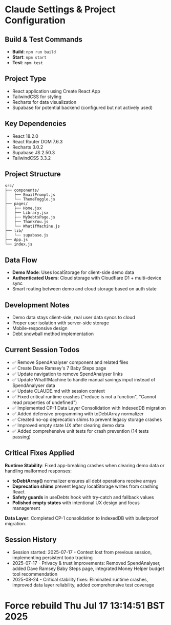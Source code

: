 # Claude Settings & Project Configuration

## Build & Test Commands
- **Build**: `npm run build`
- **Start**: `npm start`
- **Test**: `npm test`

## Project Type
- React application using Create React App
- TailwindCSS for styling
- Recharts for data visualization
- Supabase for potential backend (configured but not actively used)

## Key Dependencies
- React 18.2.0
- React Router DOM 7.6.3
- Recharts 3.0.2
- Supabase JS 2.50.3
- TailwindCSS 3.3.2

## Project Structure
```
src/
├── components/
│   ├── EmailPrompt.js
│   └── ThemeToggle.js
├── pages/
│   ├── Home.jsx
│   ├── Library.jsx
│   ├── MyDebtsPage.js
│   ├── ThankYou.js
│   └── WhatIfMachine.js
├── lib/
│   └── supabase.js
├── App.js
└── index.js
```

## Data Flow
- **Demo Mode**: Uses localStorage for client-side demo data
- **Authenticated Users**: Cloud storage with Cloudflare D1 + multi-device sync
- Smart routing between demo and cloud storage based on auth state

## Development Notes
- Demo data stays client-side, real user data syncs to cloud
- Proper user isolation with server-side storage
- Mobile-responsive design
- Debt snowball method implementation

## Current Session Todos
<!-- This section tracks ongoing work between sessions -->
- ✅ Remove SpendAnalyser component and related files
- ✅ Create Dave Ramsey's 7 Baby Steps page
- ✅ Update navigation to remove SpendAnalyser links
- ✅ Update WhatIfMachine to handle manual savings input instead of SpendAnalyser data
- ✅ Update CLAUDE.md with session context
- ✅ Fixed critical runtime crashes ("reduce is not a function", "Cannot read properties of undefined")
- ✅ Implemented CP-1 Data Layer Consolidation with IndexedDB migration
- ✅ Added defensive programming with toDebtArray normalizer
- ✅ Created no-op deprecation shims to prevent legacy storage crashes
- ✅ Improved empty state UX after clearing demo data
- ✅ Added comprehensive unit tests for crash prevention (14 tests passing)

## Critical Fixes Applied
**Runtime Stability**: Fixed app-breaking crashes when clearing demo data or handling malformed responses:
- **toDebtArray()** normalizer ensures all debt operations receive arrays
- **Deprecation shims** prevent legacy localStorage writes from crashing React
- **Safety guards** in useDebts hook with try-catch and fallback values
- **Polished empty states** with intentional UX design and focus management

**Data Layer**: Completed CP-1 consolidation to IndexedDB with bulletproof migration.

## Session History
- Session started: 2025-07-17 - Context lost from previous session, implementing persistent todo tracking
- 2025-07-17 - Privacy & trust improvements: Removed SpendAnalyser, added Dave Ramsey Baby Steps page, integrated Money Helper budget tool recommendation
- 2025-08-24 - Critical stability fixes: Eliminated runtime crashes, improved data layer reliability, added comprehensive test coverage
# Force rebuild Thu Jul 17 13:14:51 BST 2025
